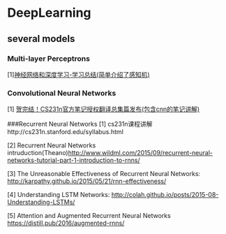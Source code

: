 # DeepLearning

## several models

### Multi-layer Perceptrons

[1][神经网络和深度学习-学习总结(简单介绍了感知机)](https://blog.csdn.net/myarrow/article/details/51322433)

### Convolutional Neural Networks

[1] [贺完结！CS231n官方笔记授权翻译总集篇发布(包含cnn的笔记讲解)](https://zhuanlan.zhihu.com/p/21930884)


###Recurrent Neural Networks 
[1] cs231n课程讲解http://cs231n.stanford.edu/syllabus.html

[2]  Recurrent Neural Networks intruduction(Theano)http://www.wildml.com/2015/09/recurrent-neural-networks-tutorial-part-1-introduction-to-rnns/

[3] The Unreasonable Effectiveness of Recurrent Neural Networks: http://karpathy.github.io/2015/05/21/rnn-effectiveness/

[4] Understanding LSTM Networks: http://colah.github.io/posts/2015-08-Understanding-LSTMs/

[5] Attention and Augmented Recurrent Neural Networks https://distill.pub/2016/augmented-rnns/